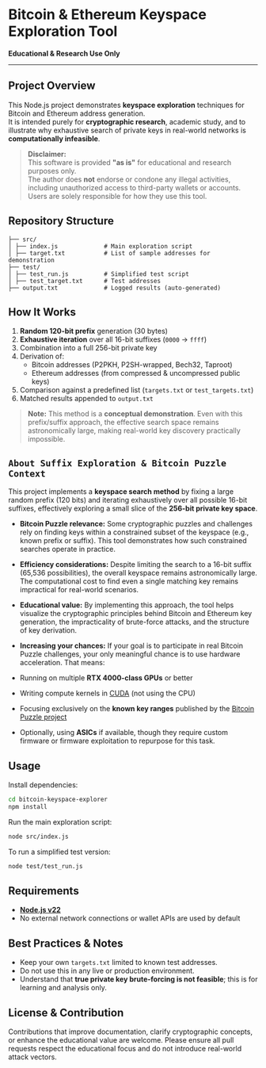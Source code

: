 # Bitcoin & Ethereum Keyspace Exploration Tool

**Educational & Research Use Only**

---

## Project Overview

This Node.js project demonstrates **keyspace exploration** techniques for Bitcoin and Ethereum address generation.  
It is intended purely for **cryptographic research**, academic study, and to illustrate why exhaustive search of private keys in real-world networks is **computationally infeasible**.

> **Disclaimer:**  
> This software is provided **"as is"** for educational and research purposes only.  
> The author does **not** endorse or condone any illegal activities, including unauthorized access to third-party wallets or accounts.  
> Users are solely responsible for how they use this tool.

## Repository Structure

```
├── src/
│ ├── index.js             # Main exploration script
│ ├── target.txt           # List of sample addresses for demonstration
├── test/
│ ├── test_run.js          # Simplified test script
│ ├── test_target.txt      # Test addresses
├── output.txt             # Logged results (auto-generated)
```
## How It Works

1. **Random 120-bit prefix** generation (30 bytes)  
2. **Exhaustive iteration** over all 16-bit suffixes (`0000` → `ffff`)  
3. Combination into a full 256-bit private key  
4. Derivation of:
   - Bitcoin addresses (P2PKH, P2SH-wrapped, Bech32, Taproot)  
   - Ethereum addresses (from compressed & uncompressed public keys)  
5. Comparison against a predefined list (`targets.txt` or `test_targets.txt`)  
6. Matched results appended to `output.txt`

> **Note:** This method is a **conceptual demonstration**. Even with this prefix/suffix approach, the effective search space remains astronomically large, making real-world key discovery practically impossible.

## `About Suffix Exploration & Bitcoin Puzzle Context`

This project implements a **keyspace search method** by fixing a large random prefix (120 bits) and iterating exhaustively over all possible 16-bit suffixes, effectively exploring a small slice of the **256-bit private key space**.

- **Bitcoin Puzzle relevance:**
Some cryptographic puzzles and challenges rely on finding keys within a constrained subset of the keyspace (e.g., known prefix or suffix). This tool demonstrates how such constrained searches operate in practice.

- **Efficiency considerations:**
Despite limiting the search to a 16-bit suffix (65,536 possibilities), the overall keyspace remains astronomically large. The computational cost to find even a single matching key remains impractical for real-world scenarios.

- **Educational value:**
By implementing this approach, the tool helps visualize the cryptographic principles behind Bitcoin and Ethereum key generation, the impracticality of brute-force attacks, and the structure of key derivation.

- **Increasing your chances:**
If your goal is to participate in real Bitcoin Puzzle challenges, your only meaningful chance is to use hardware acceleration. That means:
- Running on multiple **RTX 4000-class GPUs** or better
- Writing compute kernels in [CUDA](https://developer.nvidia.com/cuda-toolkit) (not using the CPU)
- Focusing exclusively on the **known key ranges** published by the [Bitcoin Puzzle project](https://bitcointalk.org/index.php?topic=1306983.0)
- Optionally, using **ASICs** if available, though they require custom firmware or firmware exploitation to repurpose for this task.

## Usage

Install dependencies:
```bash
cd bitcoin-keyspace-explorer
npm install
```
Run the main exploration script:
```bash
node src/index.js
```
To run a simplified test version:
```bash
node test/test_run.js
```
## Requirements

- [**Node.js v22**](https://nodejs.org/en/download)
- No external network connections or wallet APIs are used by default

## Best Practices & Notes

- Keep your own `targets.txt` limited to known test addresses.
- Do not use this in any live or production environment.
- Understand that **true private key brute-forcing is not feasible**; this is for learning and analysis only.

## License & Contribution

Contributions that improve documentation, clarify cryptographic concepts, or enhance the educational value are welcome.
Please ensure all pull requests respect the educational focus and do not introduce real-world attack vectors.